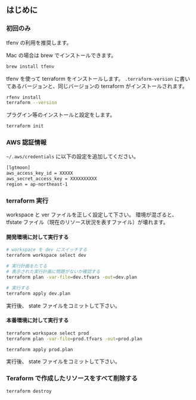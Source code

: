 ## はじめに

### 初回のみ

tfenv の利用を推奨します。

Mac の場合は brew でインストールできます。

```sh
brew install tfenv
```

tfenv を使って terraform をインストールします。 
`.terraform-version` に書いてあるバージョンと、同じバージョンの terraform がインストールされます。

```sh
rfenv install
terraform --version                                                                                          [master]
```

プラグイン等のインストールと設定をします。

```sh
terraform init
```

### AWS 認証情報

`~/.aws/credentials` に以下の設定を追加してください。

```sh
[lgtmoon]
aws_access_key_id = XXXXX
aws_secret_access_key = XXXXXXXXXX
region = ap-northeast-1
```

### terraform 実行

workspace と ver ファイルを正しく設定して下さい。
環境が混ざると、 tfstate ファイル（現在のリソース状況を表すファイル）が壊れます。

#### 開発環境に対して実行する

```sh
# workspace を dev にスイッチする
terraform workspace select dev

# 実行計画をたてる
# 表示された実行計画に問題がないか確認する
terraform plan -var-file=dev.tfvars -out=dev.plan

# 実行する
terraform apply dev.plan
```

実行後、 state ファイルをコミットして下さい。

#### 本番環境に対して実行する

```sh
terraform workspace select prod
terraform plan -var-file=prod.tfvars -out=prod.plan

terraform apply prod.plan
```

実行後、 state ファイルをコミットして下さい。

### Teraform で作成したリソースをすべて削除する

```sh
terraform destroy 
```

